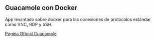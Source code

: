 

## **Guacamole con Docker**

App levantado sobre docker para las conexiones de protocolos estándar como VNC, RDP y SSH.

[Pagina Oficial Guacamole](https://guacamole.apache.org/)